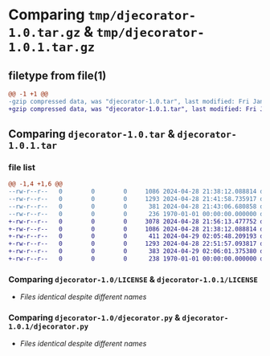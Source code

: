 # Comparing `tmp/djecorator-1.0.tar.gz` & `tmp/djecorator-1.0.1.tar.gz`

## filetype from file(1)

```diff
@@ -1 +1 @@
-gzip compressed data, was "djecorator-1.0.tar", last modified: Fri Jan  1 00:00:00 2016, max compression
+gzip compressed data, was "djecorator-1.0.1.tar", last modified: Fri Jan  1 00:00:00 2016, max compression
```

## Comparing `djecorator-1.0.tar` & `djecorator-1.0.1.tar`

### file list

```diff
@@ -1,4 +1,6 @@
--rw-r--r--   0        0        0     1086 2024-04-28 21:38:12.088814 djecorator-1.0/LICENSE
--rw-r--r--   0        0        0     1293 2024-04-28 21:41:58.735917 djecorator-1.0/djecorator.py
--rw-r--r--   0        0        0      381 2024-04-28 21:43:06.680858 djecorator-1.0/pyproject.toml
--rw-r--r--   0        0        0      236 1970-01-01 00:00:00.000000 djecorator-1.0/PKG-INFO
+-rw-r--r--   0        0        0     3078 2024-04-28 21:56:13.477752 djecorator-1.0.1/.gitignore
+-rw-r--r--   0        0        0     1086 2024-04-28 21:38:12.088814 djecorator-1.0.1/LICENSE
+-rw-r--r--   0        0        0      411 2024-04-29 02:05:48.209193 djecorator-1.0.1/README.md
+-rw-r--r--   0        0        0     1293 2024-04-28 22:51:57.093817 djecorator-1.0.1/djecorator.py
+-rw-r--r--   0        0        0      383 2024-04-29 02:06:01.375380 djecorator-1.0.1/pyproject.toml
+-rw-r--r--   0        0        0      238 1970-01-01 00:00:00.000000 djecorator-1.0.1/PKG-INFO
```

### Comparing `djecorator-1.0/LICENSE` & `djecorator-1.0.1/LICENSE`

 * *Files identical despite different names*

### Comparing `djecorator-1.0/djecorator.py` & `djecorator-1.0.1/djecorator.py`

 * *Files identical despite different names*

